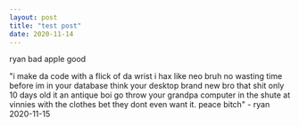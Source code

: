 ```yaml
---
layout: post
title: "test post"
date: 2020-11-14
---
```


ryan bad apple good

"i make da code with a flick of da wrist i hax like neo bruh no wasting time before im in your database
think your desktop brand new bro that shit only 10 days old it an antique boi go throw your grandpa computer in the shute at 
vinnies with the clothes bet they dont even want it. peace bitch" - ryan 2020-11-15
